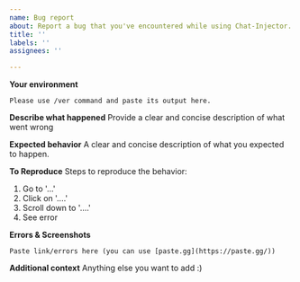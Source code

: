 ```yaml
---
name: Bug report
about: Report a bug that you've encountered while using Chat-Injector.
title: ''
labels: ''
assignees: ''

---
```


**Your environment**
```
Please use /ver command and paste its output here.
```

**Describe what happened**
Provide a clear and concise description of what went wrong

**Expected behavior**
A clear and concise description of what you expected to happen.

**To Reproduce**
Steps to reproduce the behavior:
1. Go to '...'
2. Click on '....'
3. Scroll down to '....'
4. See error

**Errors & Screenshots**
```
Paste link/errors here (you can use [paste.gg](https://paste.gg/))
```

**Additional context**
Anything else you want to add :)
